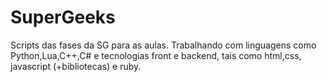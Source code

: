 # SuperGeeks
Scripts das fases da SG para as aulas.
Trabalhando com linguagens como Python,Lua,C++,C# e tecnologias front e backend, tais como html,css, javascript (+bibliotecas) e ruby.
